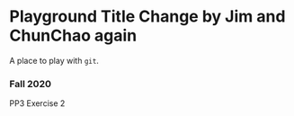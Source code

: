 # Playground Title Change by Jim and ChunChao again

A place to play with `git`.

### Fall 2020

PP3 Exercise 2


